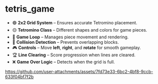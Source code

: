 # tetris_game

- 🟢 **2x2 Grid System** – Ensures accurate Tetromino placement.  
- 🟡 **Tetromino Class** – Different shapes and colors for game pieces.  
- 🔄 **Game Loop** – Manages piece movement and rendering.  
- 🚧 **Collision Detection** – Prevents overlapping blocks.  
- 🎮 **Controls** – Move **left**, **right**, and **rotate** for smooth gameplay.  
- 🏆 **Line Clearing** – Score progression when lines are cleared.  
- ❌ **Game Over Logic** – Detects when the grid is full.  

https://github.com/user-attachments/assets/7fd73e33-6bc2-4bf8-9ccb-633f04bf7f2b
